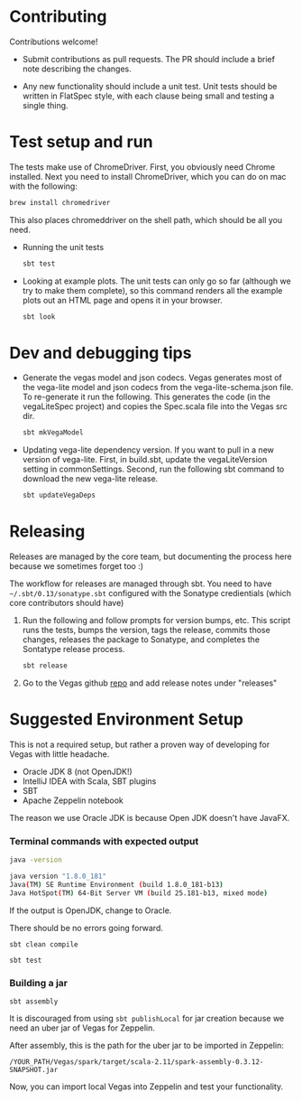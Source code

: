 # Contributing

Contributions welcome! 

* Submit contributions as pull requests. The PR should include a brief
note describing the changes.

* Any new functionality should include a unit test. Unit tests should 
be written in FlatSpec style, with each clause being small and testing a 
single thing.

#  Test setup and run

The tests make use of ChromeDriver. First, you obviously need Chrome installed.
Next you need to install ChromeDriver, which you can do on mac with the 
following:

```bash
brew install chromedriver
```

This also places chromeddriver on the shell path, which should be all you need.

* Running the unit tests

    ```bash
    sbt test
    ```

* Looking at example plots. The unit tests can only go so far (although 
we try to make them complete), so this command renders all the example
plots out an HTML page and opens it in your browser.

    ```bash
    sbt look
    ```
 
# Dev and debugging tips

* Generate the vegas model and json codecs. Vegas generates most of the
vega-lite model and json codecs from the vega-lite-schema.json file. To
re-generate it run the following. This generates the code (in the vegaLiteSpec 
project) and copies the Spec.scala file into the Vegas src dir.

    ```bash
    sbt mkVegaModel
    ```

* Updating vega-lite dependency version. If you want to pull in a new version 
of vega-lite. First, in build.sbt, update the vegaLiteVersion setting in 
commonSettings. Second, run the following sbt command to download the new 
vega-lite release.
 
    ```bash
    sbt updateVegaDeps
    ```

# Releasing

Releases are managed by the core team, but documenting the process here 
because we sometimes forget too :)

The workflow for releases are managed through sbt. You need to have ```~/.sbt/0.13/sonatype.sbt``` 
configured with the Sonatype credientials (which core contributors should have)

1. Run the following and follow prompts for version bumps, etc. This script
runs the tests, bumps the version, tags the release, commits those changes,
releases the package to Sonatype, and completes the Sontatype release
process.

    ```bash
    sbt release
    ```

2. Go to the Vegas github [repo](https://github.com/aishfenton/Vegas) and
add release notes under "releases" 


# Suggested Environment Setup

This is not a required setup, but rather a proven way of developing for Vegas with little headache.

* Oracle JDK 8 (not OpenJDK!)
* IntelliJ IDEA with Scala, SBT plugins
* SBT 
* Apache Zeppelin notebook

The reason we use Oracle JDK is because Open JDK doesn't have JavaFX.

### Terminal commands with expected output 

```sh
java -version 

java version "1.8.0_181"
Java(TM) SE Runtime Environment (build 1.8.0_181-b13)
Java HotSpot(TM) 64-Bit Server VM (build 25.181-b13, mixed mode)
```

If the output is OpenJDK, change to Oracle.

There should be no errors going forward.

```$sh
sbt clean compile
```

```$xslt
sbt test
```

### Building a jar

```$xslt
sbt assembly
```

It is discouraged from using `sbt publishLocal` for jar creation because we need an uber jar of Vegas for Zeppelin.

After assembly, this is the path for the uber jar to be imported in Zeppelin: 

```$xslt
/YOUR_PATH/Vegas/spark/target/scala-2.11/spark-assembly-0.3.12-SNAPSHOT.jar 
```

Now, you can import local Vegas into Zeppelin and test your functionality.


